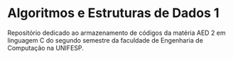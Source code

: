 # Algoritmos e Estruturas de Dados 1
Repositório dedicado ao armazenamento de códigos da matéria AED 2 em linguagem C do segundo semestre da faculdade de Engenharia de Computação na UNIFESP.